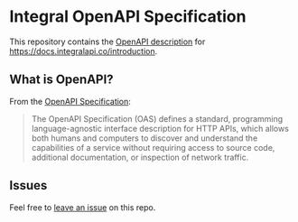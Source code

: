 # Integral OpenAPI Specification

This repository contains the [OpenAPI description](/openapi.yml) for <https://docs.integralapi.co/introduction>.

## What is OpenAPI?

From the [OpenAPI Specification](https://github.com/OAI/OpenAPI-Specification):

> The OpenAPI Specification (OAS) defines a standard, programming language-agnostic interface description for HTTP APIs, which allows both humans and computers to discover and understand the capabilities of a service without requiring access to source code, additional documentation, or inspection of network traffic.

## Issues

Feel free to [leave an issue](https://github.com/integralapi/integral-openapi/issues) on this repo.
